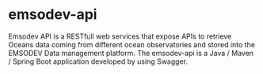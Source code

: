 # emsodev-api
Emsodev API is a RESTfull web services that expose APIs to retrieve Oceans data coming from different ocean observatories and stored into the EMSODEV Data management platform.
The emsodev-api is a Java / Maven / Spring Boot application developed by using Swagger.
